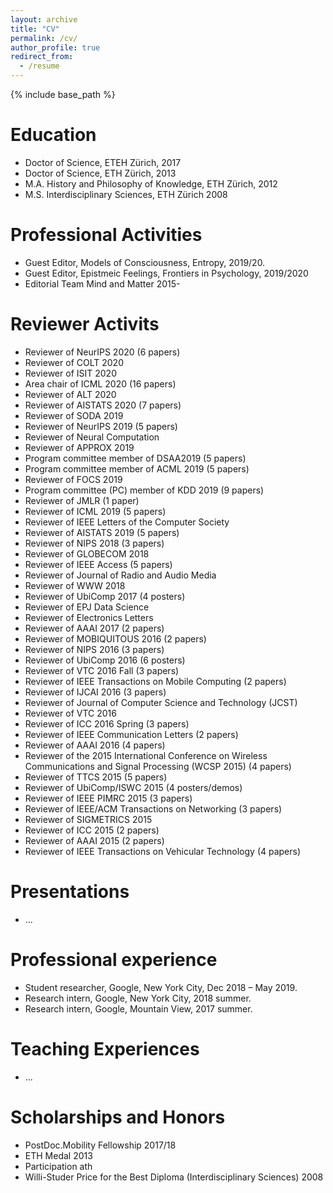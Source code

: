 ```yaml
---
layout: archive
title: "CV"
permalink: /cv/
author_profile: true
redirect_from:
  - /resume
---
```


{% include base_path %}

Education
======
* Doctor of Science, ETEH Zürich, 2017
* Doctor of Science, ETH Zürich, 2013
* M.A. History and Philosophy of Knowledge, ETH Zürich, 2012
* M.S. Interdisciplinary Sciences, ETH Zürich 2008
<!-- * M.S. in Jekyll, GitHub University, 2014 -->

Professional Activities
======
* Guest Editor, Models of Consciousness, Entropy, 2019/20.
* Guest Editor, Epistmeic Feelings, Frontiers in Psychology, 2019/2020
* Editorial Team Mind and Matter 2015- 

Reviewer Activits
======

* Reviewer of NeurIPS 2020 (6 papers)
* Reviewer of COLT 2020
* Reviewer of ISIT 2020
* Area chair of ICML 2020 (16 papers)
* Reviewer of ALT 2020
* Reviewer of AISTATS 2020 (7 papers)
* Reviewer of SODA 2019
* Reviewer of NeurIPS 2019 (5 papers)
* Reviewer of Neural Computation
* Reviewer of APPROX 2019
* Program committee member of DSAA2019 (5 papers)
* Program committee member of ACML 2019 (5 papers)
* Reviewer of FOCS 2019
* Program committee (PC) member of KDD 2019 (9 papers)
* Reviewer of JMLR (1 paper)
* Reviewer of ICML 2019 (5 papers)
* Reviewer of IEEE Letters of the Computer Society
* Reviewer of AISTATS 2019 (5 papers)
* Reviewer of NIPS 2018 (3 papers)
* Reviewer of GLOBECOM 2018
* Reviewer of IEEE Access (5 papers)
* Reviewer of Journal of Radio and Audio Media
* Reviewer of WWW 2018
* Reviewer of UbiComp 2017 (4 posters)
* Reviewer of EPJ Data Science
* Reviewer of Electronics Letters
* Reviewer of AAAI 2017 (2 papers)
* Reviewer of MOBIQUITOUS 2016 (2 papers)
* Reviewer of NIPS 2016 (3 papers)
* Reviewer of UbiComp 2016 (6 posters)
* Reviewer of VTC 2016 Fall (3 papers)
* Reviewer of IEEE Transactions on Mobile Computing (2 papers)
* Reviewer of IJCAI 2016 (3 papers)
* Reviewer of Journal of Computer Science and Technology (JCST)
* Reviewer of VTC 2016
* Reviewer of ICC 2016 Spring (3 papers)
* Reviewer of IEEE Communication Letters (2 papers)
* Reviewer of AAAI 2016 (4 papers)
* Reviewer of the 2015 International Conference on Wireless Communications and Signal Processing (WCSP 2015) (4 papers)
* Reviewer of TTCS 2015 (5 papers)
* Reviewer of UbiComp/ISWC 2015 (4 posters/demos)
* Reviewer of IEEE PIMRC 2015 (3 papers)
* Reviewer of IEEE/ACM Transactions on Networking (3 papers)
* Reviewer of SIGMETRICS 2015
* Reviewer of ICC 2015 (2 papers)
* Reviewer of AAAI 2015 (2 papers)
* Reviewer of IEEE Transactions on Vehicular Technology (4 papers)

Presentations
======
* ...



Professional experience
======
<!-- * Summer 2015: Research Assistant
  * Github University
  * Duties included: Tagging issues
  * Supervisor: Professor Git

* Fall 2015: Research Assistant
  * Github University
  * Duties included: Merging pull requests
  * Supervisor: Professor Hub -->
* Student researcher, Google, New York City, Dec 2018 – May 2019.
* Research intern, Google, New York City, 2018 summer.
* Research intern, Google, Mountain View, 2017 summer.

Teaching Experiences
======
* ...

Scholarships and Honors
======
* PostDoc.Mobility Fellowship 2017/18
* ETH Medal 2013
* Participation ath
* Willi-Studer Price for the Best Diploma (Interdisciplinary Sciences) 2008

  
<!-- Skills
======
* Skill 1
* Skill 2
  * Sub-skill 2.1
  * Sub-skill 2.2
  * Sub-skill 2.3
* Skill 3

Publications
======
  <ul>{% for post in site.publications %}
    {% include archive-single-cv.html %}
  {% endfor %}</ul>
  
Patents
======
  <ul>{% for post in site.publications %}
    {% include archive-single-cv.html %}
  {% endfor %}</ul>

Talks
======
  <ul>{% for post in site.talks %}
    {% include archive-single-talk-cv.html %}
  {% endfor %}</ul>
  
Teaching
======
  <ul>{% for post in site.teaching %}
    {% include archive-single-cv.html %}
  {% endfor %}</ul>
  
Service and leadership
======
* Currently signed in to 43 different slack teams -->
